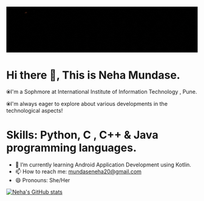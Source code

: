 
![](https://github.com/neha-mundase20/GIPHY/blob/main/ezgif.com-gif-maker.gif)

#                         **Hi there 👋, This is Neha Mundase.**


⦿I'm a Sophmore at International Institute of Information Technology , Pune.

⦿I'm always eager to explore about various developments in the technological aspects!

# Skills: Python, C , C++ & Java programming languages.

- 🌱 I’m currently learning Android Application Development using Kotlin. 
- 📫 How to reach me: mundaseneha20@gmail.com 
- 😄 Pronouns: She/Her 

[![Neha's GitHub stats](https://github-readme-stats.vercel.app/api?username=neha-mundase20)](https://github.com/neha-mundase20/github-readme-stats)
